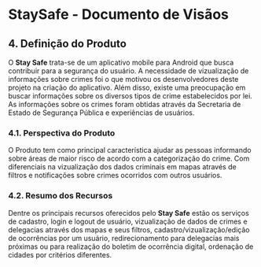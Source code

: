 # StaySafe - Documento de Visãos

## 4. Definição do Produto

O **Stay Safe** trata-se de um aplicativo mobile para Android que busca contribuir para a segurança do usuário. A necessidade de vizualização de informações sobre crimes foi o que motivou os desenvolvedores deste projeto na criação do aplicativo. Além disso, existe uma preocupação em buscar informações sobre os diversos tipos de crime estabelecidos por lei. As informações sobre os crimes foram obtidas através da Secretaria de Estado de Segurança Pública e experiências de usuários.

### 4.1. Perspectiva do Produto

O Produto tem como principal característica ajudar as pessoas informando sobre áreas de maior risco de acordo com a categorização do crime. Com diferenciais na vizualização dos dados criminais em mapas através de filtros e notificações sobre crimes ocorridos com outros usuários.

### 4.2. Resumo dos Recursos

Dentre os principais recursos oferecidos pelo **Stay Safe** estão os serviços de cadastro, login e logout de usuário, vizualização de dados de crimes e delegacias através dos mapas e seus filtros, cadastro/vizualização/edição de ocorrências por um usuário, redirecionamento para delegacias mais próximas ou para realização do boletim de ocorrência digital, ordenação de cidades por critérios diferentes.
